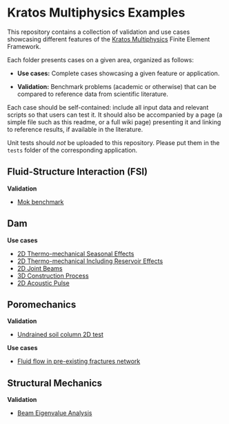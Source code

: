 # Kratos Multiphysics Examples

This repository contains a collection of validation and use cases showcasing different features of the [Kratos Multiphysics](https://github.com/KratosMultiphysics/Kratos) Finite Element Framework.

Each folder presents cases on a given area, organized as follows:

- **Use cases:** Complete cases showcasing a given feature or application.

- **Validation:** Benchmark problems (academic or otherwise) that can be compared to reference data from scientific literature.

Each case should be self-contained: include all input data and relevant scripts so that users can test it. It should also be accompanied by a page (a simple file such as this readme, or a full wiki page) presenting it and linking to reference results, if available in the literature.

Unit tests should *not* be uploaded to this repository. Please put them in the `tests` folder of the corresponding application.

## Fluid-Structure Interaction (FSI)

**Validation**

- [Mok benchmark](fluid_structure_interaction/validation/fsi_mok/README.md) 

## Dam 

**Use cases**

- [2D Thermo-mechanical Seasonal Effects](dam/use_cases/2d_dam_thermo_mechanical/README.md) 
- [2D Thermo-mechanical Including Reservoir Effects](dam/use_cases/2d_dam_thermo_mechanical_with_reservoir/README.md) 
- [2D Joint Beams](dam/use_cases/2d_joint_element/README.md) 
- [3D Construction Process](dam/use_cases/3d_dam_construction/README.md) 
- [2D Acoustic Pulse](dam/use_cases/Acoustic/README.md) 

## Poromechanics

**Validation**

- [Undrained soil column 2D test](poromechanics/validation/undrained_soil_column_2D/README.md) 

**Use cases**

- [Fluid flow in pre-existing fractures network](poromechanics/use_cases/fluid_pumping_2D/README.md)

## Structural Mechanics

**Validation**

- [Beam Eigenvalue Analysis](structural_mechanics/validation/beam_eigenvalue_analysis/README.md)